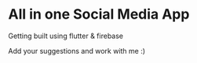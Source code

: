 # All in one Social Media App

Getting built using flutter & firebase 

Add your suggestions and work with me :)
